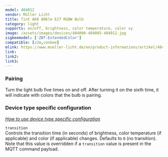 ```yaml
---
model: 404012
vendor: Müller Licht 
title: Tint A60 806lm E27 RGBW Bulb
category: light
supports: on/off, brightness, color temperature, color xy
image: /assets/images/devices/404000-404005-404012.jpg
zigbeemodel: ['ZBT-ExtendedColor']
compatible: [z2m,conbee]
mlink: https://www.mueller-licht.de/en/product-informations/artikel/404012/
link: 
link2: 
link3: 
---
```

### Pairing
Turn the light bulb five times on and off. After turning it on the sixth time,
it will indicate with colors that the bulb is pairing.


### Device type specific configuration
*[How to use device type specific configuration](https://www.zigbee2mqtt.io/information/configuration)*


`transition`   
Controls the transition time (in seconds) of brightness,
color temperature (if applicable) and color (if applicable) changes. Defaults to `0` (no transition).
Note that this value is overridden if a `transition` value is present in the MQTT command payload. 
